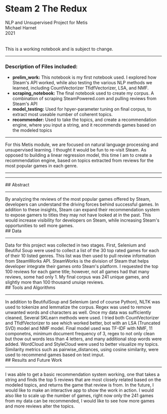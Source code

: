 # Steam 2 The Redux
NLP and Unsupervised Project for Metis
<br>
Michael Harnet
<br>
2021
<br>
<br>
<br>
This is a working notebook and is subject to change.
<hr></hr>

### Description of Files included:
<ul>
  <li><b>prelim_work:</b> This notebook is my first notebook used. I explored how Steam's API worked, while also testing the various NLP methods we learned, including CountVectorizer TfidfVectorizer, LSA, and NMF.</li>
  <li><b>scraping_notebook:</b> The final notebook used to create my corpus. A combination of scraping SteamPowered.com and pulling reviews from Steam's API </li>
  <li><b>model_testing:</b> Used for hpyer-parameter tuning on final corpus, to extract most useable number of coherent topics.</li>
  <li><b>recommender:</b> Used to take the topics, and create a recommendation engine, where you input a string, and it recommends games based on the modeled topics
</ul>
<hr></hr>
  
For this Metis module, we are focused on natural language processing and unsupervised learning. I thought it would be fun to re-visit Steam. As opposed to building a linear regression model, this time I am to create a recommendation engine, based on topics extracted from reviews for the most popular games in each genre. 


<hr></hr>
<hr></hr>
## Abstract
<hr></hr>
By analyzing the reviews of the most popular games offered by Steam, developers can understand the driving forces behind successful games. In addition to these insights, Steam can expand their recommendation system to expose gamers to titles they may not have looked at in the past. This would increase visibility for developers on Steam, while increasing Steam's opportunities to sell more games.
<br>
## Data
<hr></hr>
Data for this project was collected in two stages. First, Selenium and Beutiful Soup were used to collect a list of the 30 top rated games for each of their 10 listed genres. This list was then used to pull review information from SteamWorks API. SteamWorks is the division of Steam that helps developer integrate their games onto Steam's platform. I requested the top 100 reviews for each game title; however, not all games had that many reviews, some had only 1. My final corpus was 241 unique games, and slightly more than 100 thousand unuiqe reviews.
<br>
## Tools and Algorithms
<hr></hr>
In addition to BeutifulSoup and Selenium (and of course Python), NLTK was used to tokenize and lemmatize the corpus. Regex was used to remove unwanted words and characters as well. Once my data was sufficiently cleaned, Several SKLearn methods were used. I tried both CountVectorizer and TfidfVectorizer to see which worked better, bot with an LSA (Truncated SVD) model and NMF model. Final model used was TF-IDF with NMF, 11 componetns, minimum document frequency of 3, regex to not only clean but thow out words less than 4 letters, and many additional stop words were added. 
WordCloud and StyleCloud were used to better visualize my topics.
Similarity metrics such as pairwise_distances, using cosine similarity, were used to recommend games based on text imput.
<br>
## Results and Future Work
<hr></hr>
I was able to get a basic recommendation system working, one that takes a string and finds the top 5 reviews that are most closely related based on the modeled topics, and returns the game that review is from. In the future, I would like to make an interactive app to show the work in action. I would also like to scale up the number of games, right now only the 241 games from my data can be recommended, I would like to see how more games and more reviews alter the topics.
